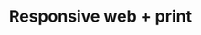 ---
subTitle: "Code Viral Campaigns" 
title: "Responsive web + print"
tags: portfolio
order: 2
img: "/assets/images/projects/rgb-cmyk-thumb.jpg"
alt: "Image for itemizing responsive web and print category"
linkText: "Take a look at the samples"
cases:
  - header: "Reima Member-Get-Member Campaign"
    description: |
        Digital campaign for garment and kid’s wear manufacturer/reseller Reima to increase the amount of Club memberships. Reima started to supply the army with garments during World War II and soon grew to be a scandinavian exporter of kid’s clothes by the end of the 1950’s. Campaing was initiated by delivering a printed self-mailer with subscription codes to existing pre-selected customers who were then enabled to invite potential new customers to join. Today Reima is top-of-the-class provider and innovator of kid's weatherproof clothing products.<br>
        <br>
        <strong>Campaign concept</strong>: Pekka Räsänen & Anssi Ruokonen<br>
        <strong>Content producer</strong>: Hanna Huotarinen<br>
        <strong>Front-End Developer</strong>: Vesa Vuoristo<br>
        <strong>Client</strong>: Reima Oy
    images:
      - "/assets/images/projects/web/reima.jpg"
      - "/assets/images/projects/web/reima-index.jpg"
      - "/assets/images/projects/web/reima-newsletter.jpg"
      - "/assets/images/projects/web/reima-selfmailer-folded.jpg"
      - "/assets/images/projects/web/reima-selfmailer-opened.jpg"
    alts:
      - "Responsive layout of Reima's campaing landing."
      - "Responsive layout of Reima's campaign landing page."
      - "Responsive layout of Reima's campaign-specific newsletter content."
      - "Photo of Reima's campaign specific closed self-mailer envelope."
      - "Photo of Reima's campaign specific opened self-mailer envelope."
    layouts:
      - path: "/assets/images/projects/layouts/reima-index-layout.jpg"
        alt: "Comprehensive desktop layout of Reima's campaign landing."
      - path: "/assets/images/projects/layouts/reima-email-layout.jpg"
        alt: "Comprehensive desktop layout of Reima's campaing-specific newsletter content."
      - path: "/assets/images/projects/layouts/reima-selfmailer-layout.jpg"
        alt: "Print layouts of Reima's campaign specific self-mailer envelope."

  - header: "Budget Sport Winter Festival"
    description: |
        Digital campaign for sport equipment and clothing retail chain Budget Sport, which is a sub label chain of Intersport Finland and part of K Group. Campaing was initiated by distributing pre-coded coupons through department stores and the goal was to obtain new marketing permits and email subscribers.<br>
        <br>
        <strong>Content Producer</strong>: Hanna Huotarinen<br>
        <strong>Front-End Developer</strong>: Vesa Vuoristo<br>
        <strong>Client</strong>: Intersport Finland Oy / Budget Sport
    images:
      - "/assets/images/projects/web/budgetsport.jpg"
      - "/assets/images/projects/web/budgetsport-index.jpg"
      - "/assets/images/projects/web/budgetsport-email.jpg"
      - "/assets/images/projects/web/budgetsport-result.jpg"
      - "/assets/images/projects/web/budgetsport-flyer.jpg"
    alts:
      - "Responsive layout of Budget Sport's campaign landing."
      - "Responsive layout of Budget Sport's campaign landing page."
      - "Responsive layout of Budget Sport's campaign-specific newsletter content."
      - "Responsive layout of Budget Sport's campaign-specific lottery result subview."
      - "Photo of Budget Sport's campaign specific activation flyer."
    layouts:
      - path: "/assets/images/projects/layouts/budgetsport-index-layout.jpg"
        alt: "Comprehensive desktop layout of Budget Sport's campaign landing."
      - path: "/assets/images/projects/layouts/budgetsport-email-layout.jpg"
        alt: "Comprehensive desktop layout of Budget Sport's campaign newsletter content."
      - path: "/assets/images/projects/layouts/budgetsport-result-layout.jpg"
        alt: "Comprehensive layout of Budget Sport's camapign-specific lottery result subview."
      - path: "/assets/images/projects/layouts/budgetsport-flyer-layout.jpg"
        alt: "Comprehensive layout of Budget Sport's campaign-specific activation flyer."

  - header: "Kärkkäinen Christmas Lottery"
    description: |
        Digital campaign for Northern Ostrobothnia based retail department chain Kärkkäinen. Campaing was initiated by distributing pre-coded coupons through department stores and the goal was to obtain new marketing permits and email subscribers.<br><br>
        <strong>Content Producer</strong>: Hanna Huotarinen<br>
        <strong>Front-End Developer</strong>: Vesa Vuoristo<br>
        <strong>Client</strong>: J. Kärkkäinen Oy
    images:
      - "/assets/images/projects/web/karkkainen.jpg"
      - "/assets/images/projects/web/karkkainen-index.jpg"
      - "/assets/images/projects/web/karkkainen-lottery.jpg"
      - "/assets/images/projects/web/karkkainen-email.jpg"
      - "/assets/images/projects/web/karkkainen-flyers.jpg"
    alts:
      - "Responsive layout of Kärkkäinen's campaign landing."
      - "Responsive layout of Kärkkäinen's campaign landing page."
      - "Responsive layout of Kärkkäinen's campaign-specific lottery result subview."
      - "Responsive layout of Kärkkäinen's campaign-specific newsletter content."
      - "Photo of Kärkkäinen's campaign-specific activation flyer."
    layouts:
      - path: "/assets/images/projects/layouts/karkkainen-index-layout.jpg"
        alt: "Comprehensive desktop layout of Kärkkäinen's campaign landing."
      - path: "/assets/images/projects/layouts/karkkainen-result-layout.jpg"
        alt: "Comprehensive desktop layout of Kärkkäinen's campaign-specific lottery result subview."
      - path: "/assets/images/projects/layouts/karkkainen-email-layout.jpg"
        alt: "Comprehensive desktop layout of Kärkkäinen's campaign-specific newsletter content."
      - path: "/assets/images/projects/layouts/karkkainen-flyer-layout.jpg"
        alt: "Print layout of Kärkkäinen's campaign-specific activation flyer."

  - header: "Stockmann Crazy Days"
    description: |
        Campaign for the semi-annual discount event of Stockmann Retail Shopping Gallery. Crazy Days takes place on spring and on autumn within five days from Wednesday to Sunday. During that period the retail galleries as well as the online store are offering class brand products with affordable prices and limited time/amount only availability. Campaing was initiated by distributing pre-coded coupons through department stores and the goal was to obtain new marketing permits and email subscribers.<br>
        <br>
        <strong>Content Producer</strong>: Hanna Huotarinen<br>
        <strong>Front-End Developer:</strong> Vesa Vuoristo<br>
        <strong>Client</strong>: Stockmann Oyj Abp
    images:
      - "/assets/images/projects/web/hullut-paivat.jpg"
      - "/assets/images/projects/web/hullut-paivat-index.jpg"
      - "/assets/images/projects/web/hullut-paivat-result.jpg"
      - "/assets/images/projects/web/hullut-paivat-invites.jpg"
      - "/assets/images/projects/web/hullut-paivat-flyers.jpg"
    alts:
      - "Responsive layout of Stockmann's campaign landing."
      - "Responsive layout of Stockmann's campaing landing page."
      - "Responsive layout of Stockmann's campaign-specific lottery result subview."
      - "Responsive layout of Stockmann's campaing landing page form subview."
      - "Photo of of Stockmann's campaign-specific activation flyer."
    layouts:
      - path: "/assets/images/projects/layouts/hullut-paivat-index-layout.jpg"
        alt: "Comprehensive desktop layout of Stockmann's campaign landing."
      - path: "/assets/images/projects/layouts/hullut-paivat-result-layout.jpg"
        alt: "Comprehensive desktop layout of Stockmann's campaign-specific lottery result subview."
      - path: "/assets/images/projects/layouts/hullut-paivat-flyers-layout.jpg"
        alt: "Print layout of Stockmann's campaing-specific activation flyer."
---